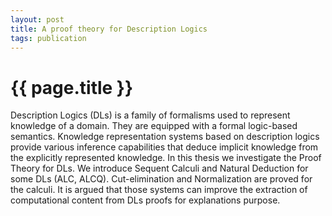 ```yaml
---
layout: post
title: A proof theory for Description Logics
tags: publication
---
```


{{ page.title }}
================

Description Logics (DLs) is a family of formalisms used to represent
knowledge of a domain. They are equipped with a formal logic-based
semantics. Knowledge representation systems based on description
logics provide various inference capabilities that deduce implicit
knowledge from the explicitly represented knowledge. In this thesis we
investigate the Proof Theory for DLs. We introduce Sequent Calculi and
Natural Deduction for some DLs (ALC, ALCQ). Cut-elimination and
Normalization are proved for the calculi. It is argued that those
systems can improve the extraction of computational content from DLs
proofs for explanations purpose.

